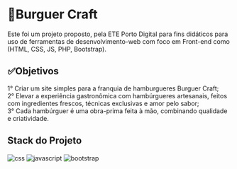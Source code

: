 # 🍔Burguer Craft 
Este foi um projeto proposto, pela ETE Porto Digital para fins didáticos para uso de ferramentas de desenvolvimento-web com foco em Front-end como (HTML, CSS, JS, PHP, Bootstrap).

## ✅Objetivos
1° Criar um site simples para a franquia de hamburgueres Burguer Craft;<br>
2° Elevar a experiência gastronômica com hambúrgueres artesanais, feitos com ingredientes frescos, técnicas exclusivas e amor pelo sabor; <br>
3° Cada hambúrguer é uma obra-prima feita à mão, combinando qualidade e criatividade. 

## Stack do Projeto
<div style="display:flex>
<img/ align="center" alt="html5" src="https://img.shields.io/badge/html5-%23E34F26.svg?style=for-the-badge&logo=html5&logoColor=white">
  <img/ align="center" alt="css" src="https://img.shields.io/badge/css3-%231572B6.svg?style=for-the-badge&logo=css3&logoColor=white">
  <img/ align="center" alt="javascript" src="https://img.shields.io/badge/javascript-%23323330.svg?style=for-the-badge&logo=javascript&logoColor=%23F7DF1E">
  <img/ align="center" alt="bootstrap" src="https://img.shields.io/badge/bootstrap-%238511FA.svg?style=for-the-badge&logo=bootstrap&logoColor=white">
</div>
